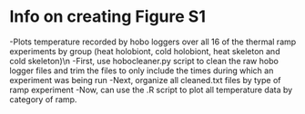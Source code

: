 # Info on creating Figure S1 
-Plots temperature recorded by hobo loggers over all 16 of the thermal ramp experiments by group (heat holobiont, cold holobiont, heat skeleton and cold skeleton)\n
-First, use hobocleaner.py script to clean the raw hobo logger files and trim the files to only include the times during which an experiment was being run
-Next, organize all cleaned.txt files by type of ramp experiment
-Now, can use the .R script to plot all temperature data by category of ramp. 
